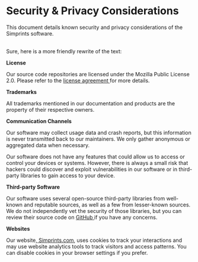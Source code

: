 # Security & Privacy Considerations

This document details known security and privacy considerations of the Simprints software.

\
Sure, here is a more friendly rewrite of the text:

**License**

Our source code repositories are licensed under the Mozilla Public License 2.0. Please refer to the [license agreement ](../../licence.md)for more details.

**Trademarks**

All trademarks mentioned in our documentation and products are the property of their respective owners.

**Communication Channels**

Our software may collect usage data and crash reports, but this information is never transmitted back to our maintainers. We only gather anonymous or aggregated data when necessary.

Our software does not have any features that could allow us to access or control your devices or systems. However, there is always a small risk that hackers could discover and exploit vulnerabilities in our software or in third-party libraries to gain access to your device.

**Third-party Software**

Our software uses several open-source third-party libraries from well-known and reputable sources, as well as a few from lesser-known sources. We do not independently vet the security of those libraries, but you can review their source code on [GitHub ](https://github.com/Simprints)if you have any concerns.

**Websites**

Our website,[ Simprints.com](https://www.simprints.com), uses cookies to track your interactions and may use website analytics tools to track visitors and access patterns. You can disable cookies in your browser settings if you prefer.
